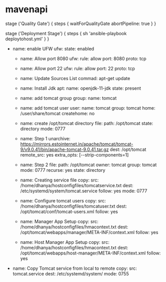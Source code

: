 # mavenapi
stage ('Quality Gate') {
			steps {
					waitForQualityGate abortPipeline: true
			}
		}


stage ('Deployment Stage') {
			steps {
				sh 'ansible-playbook deploytohost.yml'
			}
		}
		
		
		
		
- name: enable UFW
    ufw:
      state: enabled
  - name: Allow port 8080
    ufw:
      rule: allow
      port: 8080
      proto: tcp
  - name: Allow port 22
    ufw:
      rule: allow
      port: 22
      proto: tcp
  - name: Update Sources List
    commad: apt-get update
    
  - name: Install Jdk
    apt:
      name: openjdk-11-jdk
      state: present
      
  - name: add tomcat group
    group:
      name: tomcat
      
  - name: add tomcat user
    user:
      name: tomcat
      group: tomcat
      home: /user/share/tomcat
      createhome: no
      
  - name: create /opt/tomcat directory
    file:
      path: /opt/tomcat
      state: directory
      mode: 0777
      
  - name: Step 1
    unarchive: https://mirrors.estointernet.in/apache/tomcat/tomcat-9/v9.0.41/bin/apache-tomcat-9.0.41.tar.gz
    dest: /opt/tomcat
    remote_src: yes
    extra_opts: [--strip-components=1]
    
  - name: Step 2
    file:
      path: /opt/tomcat
      owner: tomcat
      group: tomcat
      mode: 0777
      recurse: yes
      state: directory
      
  - name: Creating service file
    copy:
      src: /home/dhanya/hostconfigfiles/tomcatservice.txt
      dest: /etc/systemd/system/tomcat.service
      follow: yes
      mode: 0777

  - name: Configure tomcat users
    copy: 
      src: /home/dhanya/hostconfigfiles/tomcatuser.txt
      dest: /opt/tomcat/conf/tomcat-users.xml
      follow: yes

  - name: Manager App Setup
    copy: 
      src: /home/dhanya/hostconfigfiles/hmacontext.txt
      dest: /opt/tomcat/webapps/manager/META-INF/context.xml
      follow: yes
    
  - name: Host Manager App Setup
    copy: 
      src: /home/dhanya/hostconfigfiles/hmacontext.txt
      dest: /opt/tomcat/webapps/host-manager/META-INF/context.xml
      follow: yes
      
      
- name: Copy Tomcat service from local to remote
      copy:
        src: tomcat.service
        dest: /etc/systemd/system/
        mode: 0755